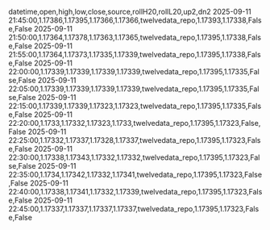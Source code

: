 datetime,open,high,low,close,source,rollH20,rollL20,up2,dn2
2025-09-11 21:45:00,1.17386,1.17395,1.17366,1.17366,twelvedata_repo,1.17393,1.17338,False,False
2025-09-11 21:50:00,1.17364,1.17378,1.17363,1.17365,twelvedata_repo,1.17395,1.17338,False,False
2025-09-11 21:55:00,1.17364,1.17373,1.17335,1.17339,twelvedata_repo,1.17395,1.17338,False,False
2025-09-11 22:00:00,1.17339,1.17339,1.17339,1.17339,twelvedata_repo,1.17395,1.17335,False,False
2025-09-11 22:05:00,1.17339,1.17339,1.17339,1.17339,twelvedata_repo,1.17395,1.17335,False,False
2025-09-11 22:15:00,1.17339,1.17339,1.17323,1.17323,twelvedata_repo,1.17395,1.17335,False,False
2025-09-11 22:20:00,1.1733,1.17332,1.17323,1.1733,twelvedata_repo,1.17395,1.17323,False,False
2025-09-11 22:25:00,1.17332,1.17337,1.17328,1.17337,twelvedata_repo,1.17395,1.17323,False,False
2025-09-11 22:30:00,1.17338,1.17343,1.17332,1.17332,twelvedata_repo,1.17395,1.17323,False,False
2025-09-11 22:35:00,1.1734,1.17342,1.17332,1.17341,twelvedata_repo,1.17395,1.17323,False,False
2025-09-11 22:40:00,1.17338,1.17341,1.17332,1.17339,twelvedata_repo,1.17395,1.17323,False,False
2025-09-11 22:45:00,1.17337,1.17337,1.17337,1.17337,twelvedata_repo,1.17395,1.17323,False,False
